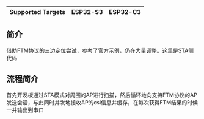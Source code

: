 | Supported Targets | ESP32-S3 | ESP32-C3 |
| ----------------- | -------- | -------- |

## 简介
借助FTM协议的三边定位尝试，参考了官方示例，仍在大量调整。这里是STA侧代码

## 流程简介
首先开发板通过STA模式对周围的AP进行扫描，然后循环地向支持FTM协议的AP发送会话，与此同时并发地接收AP的csi信息并缓存，在每次获得FTM结果的时候一并输出到串口
